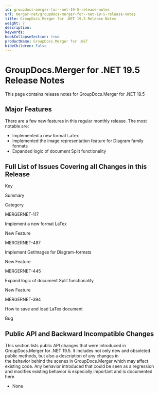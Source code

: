 ```yaml
---
id: groupdocs-merger-for--net-19-5-release-notes
url: merger-net/groupdocs-merger-for--net-19-5-release-notes
title: GroupDocs.Merger for .NET 19.5 Release Notes
weight: 7
description: 
keywords: 
bookCollapseSection: true
productName: GroupDocs.Merger for .NET
hideChildren: False
---
```


# GroupDocs.Merger for .NET 19.5 Release Notes


This page contains release notes for GroupDocs.Merger for .NET 19.5

## Major Features

There are a few new features in this regular monthly release. The most notable are:

*   Implemented a new format LaTex
*   Implemented the image representation feature for Diagram family formats
*   Expanded logic of document Split functionality

## Full List of Issues Covering all Changes in this Release

Key

Summary

Category

MERGERNET-117

Implement a new format LaTex

New Feature

MERGERNET-487

Implement GetImages for Diagram-formats

New Feature

MERGERNET-445

Expand logic of document Split functionality

New Feature

MERGERNET-394

How to save and load LaTex document

Bug

## Public API and Backward Incompatible Changes

This section lists public API changes that were introduced in GroupDocs.Merger for .NET 19.5. It includes not only new and obsoleted public methods, but also a description of any changes in the behavior behind the scenes in GroupDocs.Merger which may affect existing code. Any behavior introduced that could be seen as a regression and modifies existing behavior is especially important and is documented here.

*   None

